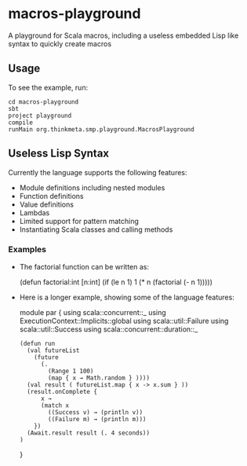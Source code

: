 macros-playground
=================

A playground for Scala macros, including a useless embedded Lisp like syntax to quickly create macros

## Usage

To see the example, run:

    cd macros-playground
    sbt
    project playground
    compile
    runMain org.thinkmeta.smp.playground.MacrosPlayground

## Useless Lisp Syntax

Currently the language supports the following features:
- Module definitions including nested modules
- Function definitions
- Value definitions
- Lambdas
- Limited support for pattern matching
- Instantiating Scala classes and calling methods

### Examples

- The factorial function can be written as:

    (defun factorial:int [n:int]
      (if (le n 1)
        1
        (* n (factorial (- n 1)))))

- Here is a longer example, showing some of the language features:

    module par {
      using scala::concurrent::_
      using ExecutionContext::Implicits::global
      using scala::util::Failure
      using scala::util::Success
      using scala::concurrent::duration::_

      (defun run
        (val futureList
          (future
            (.
              (Range 1 100)
              (map { x → Math.random } ))))
        (val result ( futureList.map { x -> x.sum } ))
        (result.onComplete {
            x →
            (match x
              ((Success v) → (println v))
              ((Failure m) → (println m)))
          })
        (Await.result result (. 4 seconds))
      )
    }






